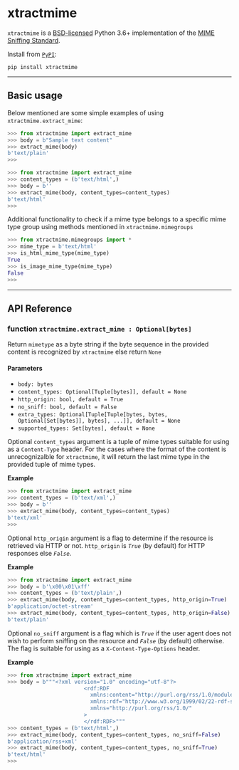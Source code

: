 # xtractmime

`xtractmime` is a [BSD-licensed](https://opensource.org/licenses/BSD-3-Clause)
Python 3.6+ implementation of the [MIME Sniffing
Standard](https://mimesniff.spec.whatwg.org/).

Install from [`PyPI`](https://pypi.python.org/pypi/xtractmime):

```
pip install xtractmime
```

---

## Basic usage

Below mentioned are some simple examples of using `xtractmime.extract_mime`:

```python
>>> from xtractmime import extract_mime
>>> body = b"Sample text content"
>>> extract_mime(body)
b'text/plain'
>>>
```

```python
>>> from xtractmime import extract_mime
>>> content_types = (b'text/html',)
>>> body = b''
>>> extract_mime(body, content_types=content_types)
b'text/html'
>>> 
```

Additional functionality to check if a mime type belongs to a specific mime type group using 
methods mentioned in `xtractmime.mimegroups`

```python
>>> from xtractmime.mimegroups import *
>>> mime_type = b'text/html'
>>> is_html_mime_type(mime_type)
True
>>> is_image_mime_type(mime_type)
False
>>>
```

---

## API Reference

### function `xtractmime.extract_mime : Optional[bytes]`

Return `mimetype` as a byte string if the byte sequence in the provided content is recognized by `xtractmime`
else return `None`

#### Parameters

* `body: bytes`
* `content_types: Optional[Tuple[bytes]], default = None`
* `http_origin: bool, default = True`
* `no_sniff: bool, default = False`
* `extra_types: Optional[Tuple[Tuple[bytes, bytes, Optional[Set[bytes]], bytes], ...]], default = None`
* `supported_types: Set[bytes], default = None`

Optional `content_types` argument is a tuple of mime types suitable for using as a `Content-Type` header.
For the cases where the format of the content is unrecognizalble for `xtractmime`, it will return
the last mime type in the provided tuple of mime types.

**Example**

```python
>>> from xtractmime import extract_mime
>>> content_types = (b'text/xml',)
>>> body = b''
>>> extract_mime(body, content_types=content_types)
b'text/xml'
>>> 
```

Optional `http_origin` argument is a flag to determine if the resource is retrieved via HTTP or not.
`http_origin` is *`True`* (by default) for HTTP responses else *`False`*.

**Example**

```python
>>> from xtractmime import extract_mime
>>> body = b'\x00\x01\xff'
>>> content_types = (b'text/plain',)
>>> extract_mime(body, content_types=content_types, http_origin=True)
b'application/octet-stream'
>>> extract_mime(body, content_types=content_types, http_origin=False)
b'text/plain'
```

Optional `no_sniff` argument is a flag which is *`True`* if the user agent does not wish to
perform sniffing on the resource and *`False`* (by default) otherwise. The flag is suitable
for using as a `X-Content-Type-Options` header.

**Example**

```python
>>> from xtractmime import extract_mime
>>> body = b"""<?xml version="1.0" encoding="utf-8"?>
                        <rdf:RDF
                          xmlns:content="http://purl.org/rss/1.0/modules/content/"
                          xmlns:rdf="http://www.w3.org/1999/02/22-rdf-syntax-ns#"
                          xmlns="http://purl.org/rss/1.0/"
                        >
                        </rdf:RDF>"""
>>> content_types = (b'text/html',)
>>> extract_mime(body, content_types=content_types, no_sniff=False)
b'application/rss+xml'
>>> extract_mime(body, content_types=content_types, no_sniff=True)
b'text/html'
>>>
```
